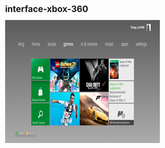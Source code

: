# interface-xbox-360

<p align="center">
  <img width="600px" height="400px" src="./images/pagina.png"
</p>
